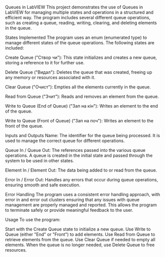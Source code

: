 Queues in LabVIEW
This project demonstrates the use of Queues in LabVIEW for managing multiple states and operations in a structured and efficient way. The program includes several different queue operations, such as creating a queue, reading, writing, clearing, and deleting elements in the queue.

States Implemented
The program uses an enum (enumerated type) to manage different states of the queue operations. The following states are included:

Create Queue ("Створ чи"):
This state initializes and creates a new queue, storing a reference to it for further use.

Delete Queue ("Видал"):
Deletes the queue that was created, freeing up any memory or resources associated with it.

Clear Queue ("Очист"):
Empties all the elements currently in the queue.

Read from Queue ("Зчит"):
Reads and removes an element from the queue.

Write to Queue (End of Queue) ("Зап на кін"):
Writes an element to the end of the queue.

Write to Queue (Front of Queue) ("Зап на поч"):
Writes an element to the front of the queue.

Inputs and Outputs
Name: The identifier for the queue being processed. It is used to manage the correct queue for different operations.

Queue In / Queue Out: The references passed into the various queue operations. A queue is created in the initial state and passed through the system to be used in other states.

Element In / Element Out: The data being added to or read from the queue.

Error In / Error Out: Handles any errors that occur during queue operations, ensuring smooth and safe execution.

Error Handling
The program uses a consistent error handling approach, with error in and error out clusters ensuring that any issues with queue management are properly managed and reported. This allows the program to terminate safely or provide meaningful feedback to the user.

Usage
To use the program:

Start with the Create Queue state to initialize a new queue.
Use Write to Queue (either "End" or "Front") to add elements.
Use Read from Queue to retrieve elements from the queue.
Use Clear Queue if needed to empty all elements.
When the queue is no longer needed, use Delete Queue to free resources.
